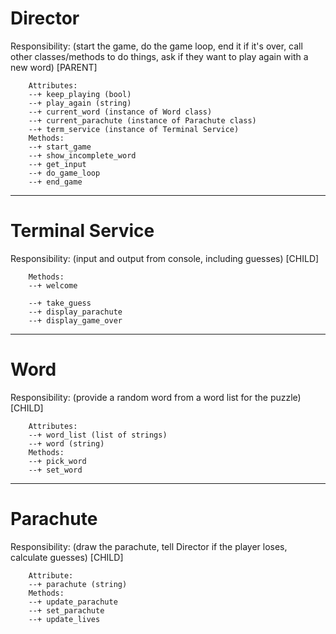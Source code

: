 # Director 
Responsibility: (start the game, do the game loop, end it if it's over, call other classes/methods to do things, ask if they want to play again with a new word) [PARENT]
```
    Attributes:
    --+ keep_playing (bool)
    --+ play_again (string)
    --+ current_word (instance of Word class)
    --+ current_parachute (instance of Parachute class)
    --+ term_service (instance of Terminal Service)
    Methods:
    --+ start_game
    --+ show_incomplete_word
    --+ get_input
    --+ do_game_loop
    --+ end_game
```
---
# Terminal Service 
Responsibility: (input and output from console, including guesses) [CHILD]
```
    Methods:
    --+ welcome
    
    --+ take_guess
    --+ display_parachute
    --+ display_game_over
```
---
# Word 
Responsibility: (provide a random word from a word list for the puzzle) [CHILD]
```
    Attributes:
    --+ word_list (list of strings)
    --+ word (string)
    Methods:
    --+ pick_word
    --+ set_word
```
---
# Parachute
Responsibility: (draw the parachute, tell Director if the player loses, calculate guesses) [CHILD]
```
    Attribute:
    --+ parachute (string)
    Methods:
    --+ update_parachute
    --+ set_parachute
    --+ update_lives
```